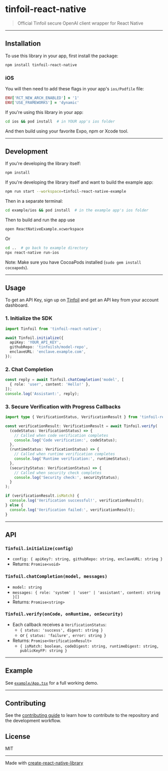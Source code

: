 # tinfoil-react-native

> Official Tinfoil secure OpenAI client wrapper for React Native

---

## Installation

To use this library in your app, first install the package:
```sh
npm install tinfoil-react-native
```

### iOS
You will then need to add these flags in your app's ```ios/Podfile``` file:
```ruby
ENV['RCT_NEW_ARCH_ENABLED'] = '1'
ENV['USE_FRAMEWORKS'] = 'dynamic'
```

If you're using this library in your app:
```sh
cd ios && pod install  # in YOUR app's ios folder
```

And then build using your favorite Expo, npm or Xcode tool.

---
## Development
If you're developing the library itself:
```sh
npm install
```

If you're developing the library itself and want to build the example app:
```sh
npm run start --workspace=tinfoil-react-native-example
```

Then in a separate terminal:
```sh
cd example/ios && pod install  # in the example app's ios folder
```
Then to build and run the app use
```sh
open ReactNativeExample.xcworkspace
```
Or
```sh
cd ..  # go back to example directory
npx react-native run-ios
```

Note: Make sure you have CocoaPods installed (`sudo gem install cocoapods`).

---

## Usage

To get an API Key, sign up on [Tinfoil](tinfoil.sh) and get an API key from your account dashboard.

### 1. Initialize the SDK

```ts
import Tinfoil from 'tinfoil-react-native';

await Tinfoil.initialize({
  apiKey: 'YOUR_API_KEY',
  githubRepo: 'tinfoilsh/model-repo',
  enclaveURL: 'enclave.example.com',
});
```

### 2. Chat Completion

```ts
const reply = await Tinfoil.chatCompletion('model', [
  { role: 'user', content: 'Hello!' },
]);
console.log('Assistant:', reply);
```

### 3. Secure Verification with Progress Callbacks

```ts
import type { VerificationStatus, VerificationResult } from 'tinfoil-react-native';

const verificationResult: VerificationResult = await Tinfoil.verify(
  (codeStatus: VerificationStatus) => {
    // Called when code verification completes
    console.log('Code verification:', codeStatus);
  },
  (runtimeStatus: VerificationStatus) => {
    // Called when runtime verification completes
    console.log('Runtime verification:', runtimeStatus);
  },
  (securityStatus: VerificationStatus) => {
    // Called when security check completes
    console.log('Security check:', securityStatus);
  }
);

if (verificationResult.isMatch) {
  console.log('Verification successful!', verificationResult);
} else {
  console.log('Verification failed:', verificationResult);
}
```

---

## API

### `Tinfoil.initialize(config)`

- `config: { apiKey?: string, githubRepo: string, enclaveURL: string }`
- Returns: `Promise<void>`

### `Tinfoil.chatCompletion(model, messages)`

- `model: string`
- `messages: { role: 'system' | 'user' | 'assistant', content: string }[]`
- Returns: `Promise<string>`

### `Tinfoil.verify(onCode, onRuntime, onSecurity)`

- Each callback receives a `VerificationStatus`:
  - `{ status: 'success', digest: string }`
  - or `{ status: 'failure', error: string }`
- Returns: `Promise<VerificationResult>`
  - `{ isMatch: boolean, codeDigest: string, runtimeDigest: string, publicKeyFP: string }`

---

## Example

See [`example/App.tsx`](example/src/App.tsx) for a full working demo.

---

## Contributing

See the [contributing guide](CONTRIBUTING.md) to learn how to contribute to the repository and the development workflow.

## License

MIT

---

Made with [create-react-native-library](https://github.com/callstack/react-native-builder-bob)
